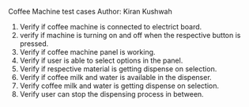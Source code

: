 
Coffee Machine test cases
Author: Kiran Kushwah
1. Verify if coffee machine is connected to electrict board.
2. verify if machine is turning on and off when the respective button is pressed.
3. Verify if coffee machine panel is working.
4. Verify if user is able to select options in the panel.
5. Verify if respective material is getting dispense on selection.
6. Verify if coffee milk and water is available in the dispenser.
7. Verify coffee milk and water is getting dispense on selection.
8. Verify user can stop the dispensing process in between.

